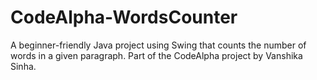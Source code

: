 # CodeAlpha-WordsCounter
A beginner-friendly Java project using Swing that counts the number of words in a given paragraph.  Part of the CodeAlpha project by Vanshika Sinha.
